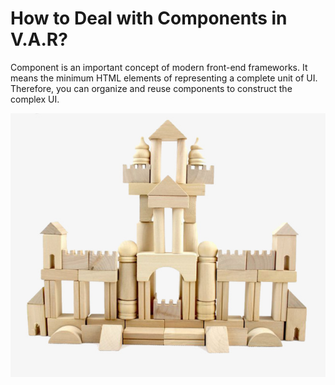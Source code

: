 # How to Deal with Components in V.A.R?

Component is an important concept of modern front-end frameworks. It means the minimum HTML elements of representing a complete unit of UI. Therefore, you can organize and reuse components to construct the complex UI.

![building blocks](../../images/component/building-blocks.jpg "building blocks")
